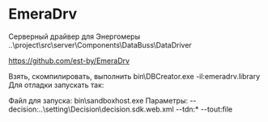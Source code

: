 # EmeraDrv
Серверный драйвер для Энергомеры
..\project\src\server\Components\DataBuss\DataDriver

https://github.com/est-by/EmeraDrv

Взять, скомпилировать, выполнить bin\DBCreator.exe -il:emeradrv.library
Для отладки запускать так:

Файл для запуска: bin\sandboxhost.exe
Параметры: --decision:..\setting\Decision\decision.sdk.web.xml --tdn:* --tout:file 

